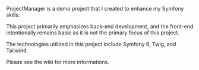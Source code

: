 ProjectManager is a demo project that I created to enhance my Symfony skills.

This project primarily emphasizes back-end development, and the front-end intentionally remains basic as it is not the primary focus of this project.

The technologies utilized in this project include Symfony 6, Twig, and Tailwind.

Please see the wiki for more informations.
